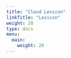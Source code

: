 ```yaml
---
title: "Cloud Lexicon"
linkTitle: "Lexicon"
weight: 20
type: docs
menu:
  main:
    weight: 20
---
```

